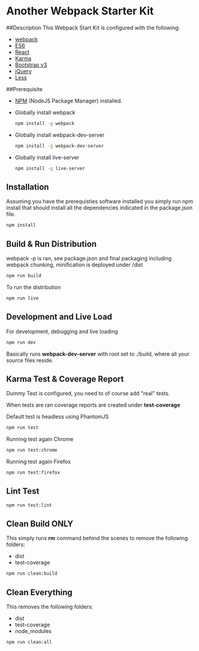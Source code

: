 # Another Webpack Starter Kit

##Description
This Webpack Start Kit is configured with the following:

* [webpack](https://webpack.github.io/)
* [ES6](https://en.wikipedia.org/wiki/ECMAScript)
* [React](https://facebook.github.io/react/)
* [Karma](http://karma-runner.github.io/)
* [Bootstrap v3](https://getbootstrap.com/)
* [jQuery](https://jquery.com/)
* [Less](http://lesscss.org/)

##Prerequisite

* [NPM](https://www.npmjs.com/) (NodeJS Package Manager) installed.
* Globally install webpack

    ```bash
    npm install -g webpack
    ```
    
* Globally install webpack-dev-server

    ```bash
    npm install -g webpack-dev-server
    ```    

* Globally install live-server

    ```bash
    npm install -g live-server
    ```
   

## Installation

Assuming you have the prerequisties software installed you simply run npm install that should install
all the dependencies indicated in the package.json file.

 ```bash
 npm install
 ```
## Build & Run Distribution 

webpack -p is ran, see package.json and final packaging including webpack chunking, minification is deployed under /dist

 ```bash
 npm run build
 ```

 To run the distribution
 
  ```bash
 npm run live
 ```
## Development and Live Load

For development, debugging and live loading

 ```bash
 npm run dev
 ```
 
 Basically runs **webpack-dev-server** with root set to ./build, where all your source files reside.
 
 ## Karma Test & Coverage Report
 
Dummy Test is configured, you need to of course add "real" tests.
 
When tests are ran coverage reports are created under **test-coverage**

Default test is headless using PhantomJS
 
 ```bash
 npm run test
 ```
 
Running test again Chrome

 ```bash
 npm run test:chrome
 ```
 
Running test again Firefox

 ```bash
 npm run test:firefox
 ```
 
## Lint Test
 
 ```bash
 npm run test:lint
 ```
 
## Clean Build ONLY
  
This simply runs **rm** command behind the scenes to remove the following folders:

* dist
* test-coverage

```bash
npm run clean:build
```

## Clean Everything

This removes the following folders:

* dist
* test-coverage
* node_modules

```bash
npm run clean:all
```
